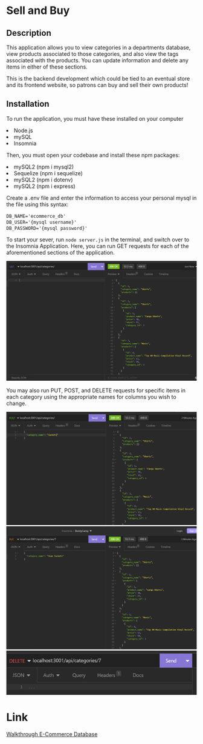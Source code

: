 # Sell and Buy

## Description

This application allows you to view categories in a departments database, view products associated to those categories, and also view the tags associated with the products. You can update information and delete any items in either of these sections. 

This is the backend development which could be tied to an eventual store and its frontend website, so patrons can buy and sell their own products!

## Installation

To run the application, you must have these installed on your computer

<li>Node.js</li>
<li>mySQL</li>
<li>Insomnia</li>

Then, you must open your codebase and install these npm packages:

<li>mySQL2 (npm i mysql2)</li>
<li>Sequelize (npm i sequelize)</li>
<li>mySQL2 (npm i dotenv)</li>
<li>mySQL2 (npm i express)</li>

Create a .env file and enter the information to access your personal mysql in the file using this syntax: 

```
DB_NAME='ecommerce_db'
DB_USER='{mysql username}'
DB_PASSWORD='{mysql password}'
```

To start your sever, run  ```node server.js``` in the terminal, and switch over to the Insomnia Application. Here, you can run GET requests for each of the aforementioned sections of the application.

![GET Request](/images/GETRequest.png)

You may also run PUT, POST, and DELETE requests for specific items in each category using the appropriate names for columns you wish to change.

![POST Request](/images/POSTRequest.png)
![PUT Request](/images/PUTRequest.png)
![DELETE Request](/images/DELETERequest.png)

# Link

<a href="https://drive.google.com/file/d/1cmD9mb6g3KhQAfY3u6KcN2r9faY86Btb/view">Walkthrough E-Commerce Database</a>